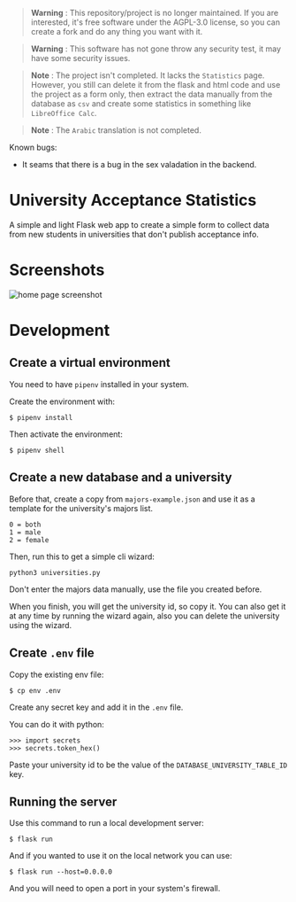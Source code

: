 > **Warning** : This repository/project is no longer maintained. If you are interested, it's free software under the AGPL-3.0 license, so you can create a fork and do any thing you want with it.


> **Warning** : This software has not gone throw any security test, it may have some security issues.


> **Note** : The project isn't completed. It lacks the `Statistics` page. However, you still can delete it from the flask and html code and use the project as a form only, then extract the data manually from the database as `csv` and create some statistics in something like `LibreOffice Calc`.


> **Note** : The `Arabic` translation is not completed.

Known bugs:
- It seams that there is a bug in the sex valadation in the backend.

# University Acceptance Statistics

A simple and light Flask web app to create a simple form to collect data from new students in universities that don't publish acceptance info.

# Screenshots
![home page screenshot](https://user-images.githubusercontent.com/65136727/204104261-93c665d8-d6e2-423c-80ee-33cb86ba0f78.png)

# Development

## Create a virtual environment
You need to have `pipenv` installed in your system.

Create the environment with:
```
$ pipenv install
```
Then activate the environment:
```
$ pipenv shell
```

## Create a new database and a university

Before that, create a copy from `majors-example.json` and use it as a template for the university's majors list.
```
0 = both
1 = male
2 = female
```

Then, run this to get a simple cli wizard:
```
python3 universities.py
```
Don't enter the majors data manually, use the file you created before.

When you finish, you will get the university id, so copy it. You can also get it at any time by running the wizard again, also you can delete the university using the wizard.

## Create `.env` file
Copy the existing env file:
```
$ cp env .env
```

Create any secret key and add it in the `.env` file.

You can do it with python:
```
>>> import secrets
>>> secrets.token_hex()
```

Paste your university id to be the value of the `DATABASE_UNIVERSITY_TABLE_ID` key.


## Running the server
Use this command to run a local development server:
```
$ flask run
```
And if you wanted to use it on the local network you can use:
```
$ flask run --host=0.0.0.0
```
And you will need to open a port in your system's firewall.
